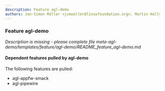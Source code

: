 ```yaml
---
description: Feature agl-demo
authors: Jan-Simon Möller <jsmoeller@linuxfoundation.org>, Martin Kelly <mkelly@xevo.com>, Matt Ranostay <matt.ranostay@konsulko.com>, Philippe Coval <philippe.coval@osg.samsung.com>, Ronan Le Martret <ronan.lemartret@iot.bzh>, Stephane Desneux <stephane.desneux@iot.bzh> 
---
```

	
### Feature agl-demo
	 
*Description is missing - please complete file meta-agl-demo/templates/feature/agl-demo/README_feature_agl-demo.md*

#### Dependent features pulled by agl-demo

The following features are pulled:

* agl-appfw-smack
* agl-pipewire

